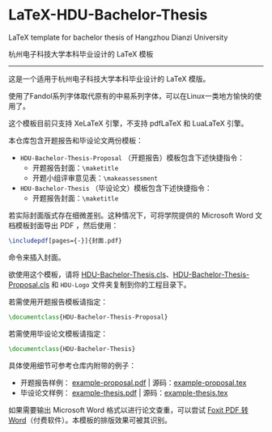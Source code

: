 # LaTeX-HDU-Bachelor-Thesis

LaTeX template for bachelor thesis of Hangzhou Dianzi University

杭州电子科技大学本科毕业设计的 LaTeX 模板

---

这是一个适用于杭州电子科技大学本科毕业设计的 LaTeX 模版。

使用了Fandol系列字体取代原有的中易系列字体，可以在Linux一类地方愉快的使用了。

这个模板目前只支持 XeLaTeX 引擎，不支持 pdfLaTeX 和 LuaLaTeX 引擎。

本仓库包含开题报告和毕设论文两份模板：

- `HDU-Bachelor-Thesis-Proposal` （开题报告）模板包含下述快捷指令：
  - 开题报告封面：`\maketitle`
  - 开题小组评审意见表：`\makeassessment`
- `HDU-Bachelor-Thesis` （毕设论文）模板包含下述快捷指令：
  - 开题报告封面：`\maketitle`

若实际封面版式存在细微差别。这种情况下，可将学院提供的 Microsoft Word 文档模板封面导出 PDF ，然后使用：

```tex
\includepdf[pages={-}]{封面.pdf}
```
命令来插入封面。

欲使用这个模板，请将 [HDU-Bachelor-Thesis.cls](HDU-Bachelor-Thesis.cls)、[HDU-Bachelor-Thesis-Proposal.cls](HDU-Bachelor-Thesis-Proposal.cls) 和 `HDU-Logo` 文件夹复制到你的工程目录下。

若需使用开题报告模板请指定：

```tex
\documentclass{HDU-Bachelor-Thesis-Proposal}
```

若需使用毕设论文模板请指定：

```tex
\documentclass{HDU-Bachelor-Thesis}
```

具体使用细节可参考仓库内附带的例子：

- 开题报告样例： [example-proposal.pdf](example-proposal.pdf) | 源码：[example-proposal.tex](example.tex)
- 毕设论文样例： [example-thesis.pdf](example-proposal.pdf) | 源码：[example-thesis.tex](example.tex)

如果需要输出 Microsoft Word 格式以进行论文查重，可以尝试 [Foxit PDF 转 Word](http://pdf2word.pdf365.cn/)（付费软件）。本模板的排版效果可被其识别。
